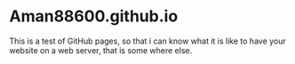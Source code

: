 # Aman88600.github.io
This is a test of GitHub pages, so that i can know what it is like to have your website on a web server, that is some where else.
